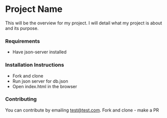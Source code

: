 # Project Name
This will be the overview for my project. I will detail what my project is about and its purpose.

### Requirements
* Have json-server installed

### Installation Instructions
* Fork and clone
* Run json server for db.json
* Open index.html in the browser

### Contributing
You can contribute by emailing test@test.com.
Fork and clone - make a PR

